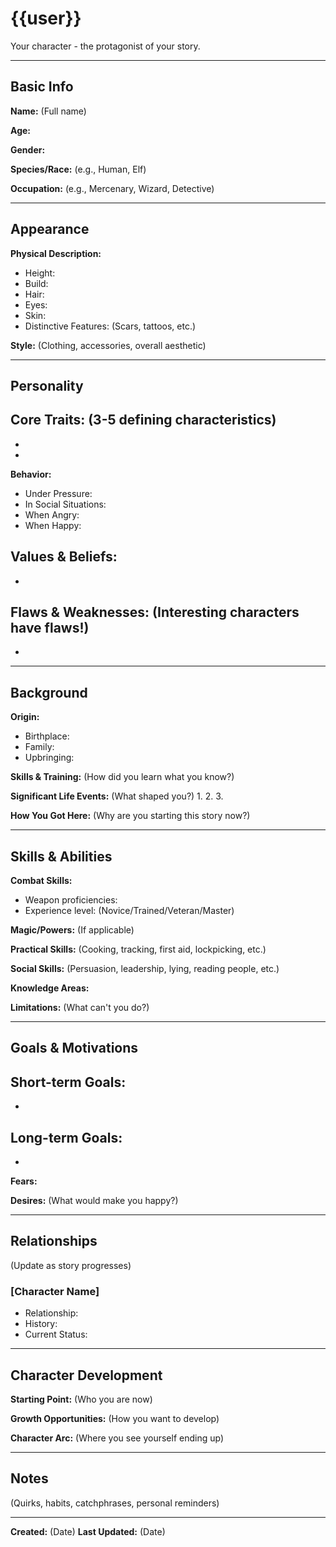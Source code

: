 # {{user}}

Your character - the protagonist of your story.

---

## Basic Info

**Name:** (Full name)

**Age:**

**Gender:**

**Species/Race:** (e.g., Human, Elf)

**Occupation:** (e.g., Mercenary, Wizard, Detective)

---

## Appearance

**Physical Description:**
- Height:
- Build:
- Hair:
- Eyes:
- Skin:
- Distinctive Features: (Scars, tattoos, etc.)

**Style:** (Clothing, accessories, overall aesthetic)

---

## Personality

**Core Traits:** (3-5 defining characteristics)
-
-
-

**Behavior:**
- Under Pressure:
- In Social Situations:
- When Angry:
- When Happy:

**Values & Beliefs:**
-
-

**Flaws & Weaknesses:** (Interesting characters have flaws!)
-
-

---

## Background

**Origin:**
- Birthplace:
- Family:
- Upbringing:

**Skills & Training:** (How did you learn what you know?)

**Significant Life Events:** (What shaped you?)
1.
2.
3.

**How You Got Here:** (Why are you starting this story now?)

---

## Skills & Abilities

**Combat Skills:**
- Weapon proficiencies:
- Experience level: (Novice/Trained/Veteran/Master)

**Magic/Powers:** (If applicable)

**Practical Skills:** (Cooking, tracking, first aid, lockpicking, etc.)

**Social Skills:** (Persuasion, leadership, lying, reading people, etc.)

**Knowledge Areas:**

**Limitations:** (What can't you do?)

---

## Goals & Motivations

**Short-term Goals:**
-
-

**Long-term Goals:**
-
-

**Fears:**

**Desires:** (What would make you happy?)

---

## Relationships

(Update as story progresses)

### [Character Name]
- Relationship:
- History:
- Current Status:

---

## Character Development

**Starting Point:** (Who you are now)

**Growth Opportunities:** (How you want to develop)

**Character Arc:** (Where you see yourself ending up)

---

## Notes

(Quirks, habits, catchphrases, personal reminders)

---

**Created:** (Date)
**Last Updated:** (Date)
